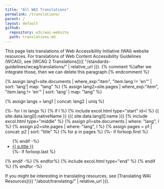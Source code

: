 ```yaml
---
title: "All WAI Translations"
permalink: /translations/
parent: /
layout: default
github:
  repository: w3c/wai-website
  path: translations.md
---
```


This page lists translations of Web Accessibility Initiative (WAI) website resources. For translations of Web Content Accessibility Guidelines (WCAG), see [WCAG 2 Translations]({{ "/standards-guidelines/wcag/translations/" | relative_url }}). {% comment %}after we integrate those, then we can delete this paragraph.{% endcomment %}

{% assign lang1=site.documents | where_exp:"item", "item.lang != 'en'" | sort: 'lang'| map: "lang" %}
{% assign lang2=site.pages | where_exp:"item", "item.lang != 'en'" | sort: 'lang' | map: "lang" %}

{% assign langs = lang1 | concat: lang2 | uniq %}

{%- for l in langs %}
{% if l %}
{% include excol.html type="start" id=l %}
<span lang="{{l}}" bidi="auto">{{ site.data.lang[l].nativeName }}</span> ({{ site.data.lang[l].name }})
{% include excol.html type="middle" %}
  {% assign p1=site.documents | where: "lang", l %}
  {% assign p2=site.pages | where: "lang", l %}
  {% assign pages = p1 | concat: p2 | sort: "title" %}
  {% for p in pages %}
    {%- if forloop.first %}<ul lang="{{l}}">{% endif -%}
      <li><a href="{{ p.url | relative_url }}">{{ p.title }}</a></li>
    {%- if forloop.last  %}</ul>{% endif -%}
  {% endfor%}
{% include excol.html type="end" %}
{% endif %}
{% endfor -%}

If you might be interesting in translating resources, see [Translating WAI Resources]({{ "/about/translating/" | relative_url }}).
